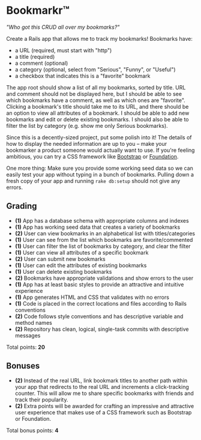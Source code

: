 # Bookmarkr&trade;

*"Who got this CRUD all over my bookmarks?"*

Create a Rails app that allows me to track my bookmarks! Bookmarks have:

* a URL (required, must start with "http")
* a title (required)
* a comment (optional)
* a category (optional, select from "Serious", "Funny", or "Useful")
* a checkbox that indicates this is a "favorite" bookmark

The app root should show a list of all my bookmarks, sorted by title. URL and comment should not be displayed here, but I should be able to see which bookmarks have a comment, as well as which ones are "favorite". Clicking a bookmark's title should take me to its URL, and there should be an option to view all attributes of a bookmark. I should be able to add new bookmarks and edit or delete existing bookmarks. I should also be able to filter the list by category (e.g. show me only Serious bookmarks).

Since this is a decently-sized project, put some polish into it! The details of how to display the needed information are up to you &ndash; make your bookmarker a product someone would actually want to use. If you're feeling ambitious, you can try a CSS framework like [Bootstrap](http://getbootstrap.com/getting-started) or [Foundation](http://foundation.zurb.com/docs/applications.html).

One more thing: Make sure you provide some working seed data so we can easily test your app without typing in a bunch of bookmarks. Pulling down a fresh copy of your app and running `rake db:setup` should not give any errors.

## Grading

* **(1)** App has a database schema with appropriate columns and indexes
* **(1)** App has working seed data that creates a variety of bookmarks
* **(2)** User can view bookmarks in an alphabetical list with titles/categories
* **(1)** User can see from the list which bookmarks are favorite/commented
* **(1)** User can filter the list of bookmarks by category, and clear the filter
* **(1)** User can view all attributes of a specific bookmark
* **(2)** User can submit new bookmarks
* **(1)** User can edit the attributes of existing bookmarks
* **(1)** User can delete existing bookmarks
* **(2)** Bookmarks have appropriate validations and show errors to the user
* **(1)** App has at least basic styles to provide an attractive and intuitive experience
* **(1)** App generates HTML and CSS that validates with no errors
* **(1)** Code is placed in the correct locations and files according to Rails conventions
* **(2)** Code follows style conventions and has descriptive variable and method names
* **(2)** Repository has clean, logical, single-task commits with descriptive messages

Total points: **20**

## Bonuses

* **(2)** Instead of the real URL, link bookmark titles to another path within your app that redirects to the real URL and increments a click-tracking counter. This will allow me to share specific bookmarks with friends and track their popularity.
* **(2)** Extra points will be awarded for crafting an impressive and attractive user experience that makes use of a CSS framework such as Bootstrap or Foundation.

Total bonus points: **4**
